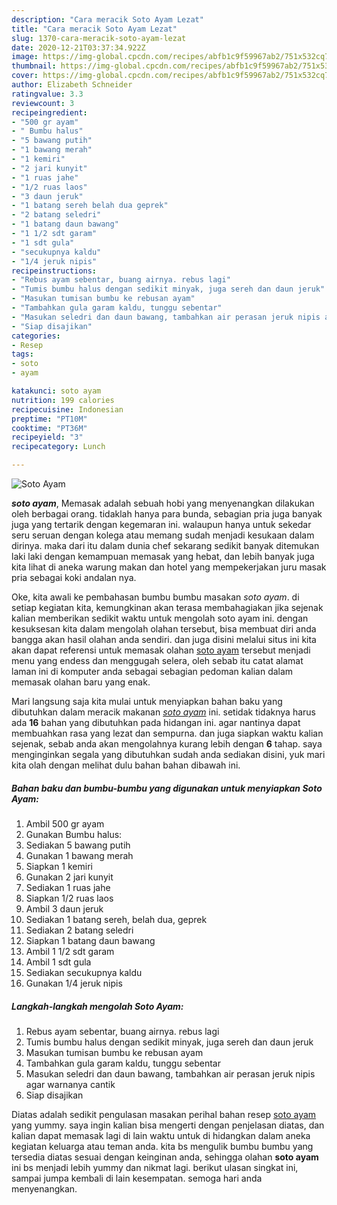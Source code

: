 ```yaml
---
description: "Cara meracik Soto Ayam Lezat"
title: "Cara meracik Soto Ayam Lezat"
slug: 1370-cara-meracik-soto-ayam-lezat
date: 2020-12-21T03:37:34.922Z
image: https://img-global.cpcdn.com/recipes/abfb1c9f59967ab2/751x532cq70/soto-ayam-foto-resep-utama.jpg
thumbnail: https://img-global.cpcdn.com/recipes/abfb1c9f59967ab2/751x532cq70/soto-ayam-foto-resep-utama.jpg
cover: https://img-global.cpcdn.com/recipes/abfb1c9f59967ab2/751x532cq70/soto-ayam-foto-resep-utama.jpg
author: Elizabeth Schneider
ratingvalue: 3.3
reviewcount: 3
recipeingredient:
- "500 gr ayam"
- " Bumbu halus"
- "5 bawang putih"
- "1 bawang merah"
- "1 kemiri"
- "2 jari kunyit"
- "1 ruas jahe"
- "1/2 ruas laos"
- "3 daun jeruk"
- "1 batang sereh belah dua geprek"
- "2 batang seledri"
- "1 batang daun bawang"
- "1 1/2 sdt garam"
- "1 sdt gula"
- "secukupnya kaldu"
- "1/4 jeruk nipis"
recipeinstructions:
- "Rebus ayam sebentar, buang airnya. rebus lagi"
- "Tumis bumbu halus dengan sedikit minyak, juga sereh dan daun jeruk"
- "Masukan tumisan bumbu ke rebusan ayam"
- "Tambahkan gula garam kaldu, tunggu sebentar"
- "Masukan seledri dan daun bawang, tambahkan air perasan jeruk nipis agar warnanya cantik"
- "Siap disajikan"
categories:
- Resep
tags:
- soto
- ayam

katakunci: soto ayam 
nutrition: 199 calories
recipecuisine: Indonesian
preptime: "PT10M"
cooktime: "PT36M"
recipeyield: "3"
recipecategory: Lunch

---
```



![Soto Ayam](https://img-global.cpcdn.com/recipes/abfb1c9f59967ab2/751x532cq70/soto-ayam-foto-resep-utama.jpg)

<b><i>soto ayam</i></b>, Memasak adalah sebuah hobi yang menyenangkan dilakukan oleh berbagai orang. tidaklah hanya para bunda, sebagian pria juga banyak juga yang tertarik dengan kegemaran ini. walaupun hanya untuk sekedar seru seruan dengan kolega atau memang sudah menjadi kesukaan dalam dirinya. maka dari itu dalam dunia chef sekarang sedikit banyak ditemukan laki laki dengan kemampuan memasak yang hebat, dan lebih banyak juga kita lihat di aneka warung makan dan hotel yang mempekerjakan juru masak pria sebagai koki andalan nya.



Oke, kita awali ke pembahasan bumbu bumbu masakan <i>soto ayam</i>. di setiap kegiatan kita, kemungkinan akan terasa membahagiakan jika sejenak kalian memberikan sedikit waktu untuk mengolah soto ayam ini. dengan kesuksesan kita dalam mengolah olahan tersebut, bisa membuat diri anda bangga akan hasil olahan anda sendiri. dan juga disini melalui situs ini kita akan dapat referensi untuk memasak olahan <u>soto ayam</u> tersebut menjadi menu yang endess dan menggugah selera, oleh sebab itu catat alamat laman ini di komputer anda sebagai sebagian pedoman kalian dalam memasak olahan baru yang enak.


Mari langsung saja kita mulai untuk menyiapkan bahan baku yang dibutuhkan dalam meracik makanan <u><i>soto ayam</i></u> ini. setidak tidaknya harus ada <b>16</b> bahan yang dibutuhkan pada hidangan ini. agar nantinya dapat membuahkan rasa yang lezat dan sempurna. dan juga siapkan waktu kalian sejenak, sebab anda akan mengolahnya kurang lebih dengan <b>6</b> tahap. saya menginginkan segala yang dibutuhkan sudah anda sediakan disini, yuk mari kita olah dengan melihat dulu bahan bahan dibawah ini.

<!--inarticleads1-->

##### Bahan baku dan bumbu-bumbu yang digunakan untuk menyiapkan Soto Ayam:

1. Ambil 500 gr ayam
1. Gunakan  Bumbu halus:
1. Sediakan 5 bawang putih
1. Gunakan 1 bawang merah
1. Siapkan 1 kemiri
1. Gunakan 2 jari kunyit
1. Sediakan 1 ruas jahe
1. Siapkan 1/2 ruas laos
1. Ambil 3 daun jeruk
1. Sediakan 1 batang sereh, belah dua, geprek
1. Sediakan 2 batang seledri
1. Siapkan 1 batang daun bawang
1. Ambil 1 1/2 sdt garam
1. Ambil 1 sdt gula
1. Sediakan secukupnya kaldu
1. Gunakan 1/4 jeruk nipis




<!--inarticleads2-->

##### Langkah-langkah mengolah Soto Ayam:

1. Rebus ayam sebentar, buang airnya. rebus lagi
1. Tumis bumbu halus dengan sedikit minyak, juga sereh dan daun jeruk
1. Masukan tumisan bumbu ke rebusan ayam
1. Tambahkan gula garam kaldu, tunggu sebentar
1. Masukan seledri dan daun bawang, tambahkan air perasan jeruk nipis agar warnanya cantik
1. Siap disajikan




Diatas adalah sedikit pengulasan masakan perihal bahan resep <u>soto ayam</u> yang yummy. saya ingin kalian bisa mengerti dengan penjelasan diatas, dan kalian dapat memasak lagi di lain waktu untuk di hidangkan dalam aneka kegiatan keluarga atau teman anda. kita bs mengulik bumbu bumbu yang tersedia diatas sesuai dengan keinginan anda, sehingga olahan <b>soto ayam</b> ini bs menjadi lebih yummy dan nikmat lagi. berikut ulasan singkat ini, sampai jumpa kembali di lain kesempatan. semoga hari anda menyenangkan.
